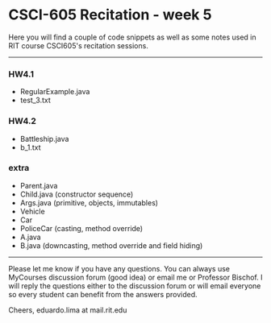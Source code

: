 # CSCI-605 Recitation - week 5

Here you will find a couple of code snippets as well
as some notes used in RIT course CSCI605's recitation
sessions.

---
### HW4.1

- RegularExample.java
- test_3.txt

### HW4.2

- Battleship.java
- b_1.txt

### extra

- Parent.java
- Child.java (constructor sequence)
- Args.java (primitive, objects, immutables)
- Vehicle
- Car
- PoliceCar (casting, method override)
- A.java
- B.java (downcasting, method override and field hiding)



---

Please let me know if you have any questions. You can
always use MyCourses discussion forum (good idea) or
email me or Professor Bischof. I will reply the questions
either to the discussion forum or will email everyone so
every student can benefit from the answers provided.

Cheers,
eduardo.lima at mail.rit.edu